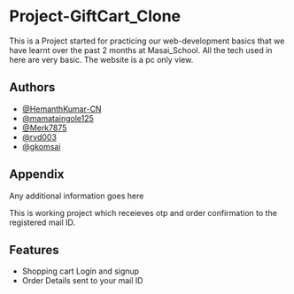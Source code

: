 
# Project-GiftCart_Clone
This is a Project started for practicing our web-development basics that we have learnt over the past 
2 months at Masai_School. All the tech used in here are very basic.
The website is a pc only view.




## Authors

- [@HemanthKumar-CN](https://github.com/HemanthKumar-CN)
- [@mamataingole125](https://github.com/mamataingole125)
- [@Merk7875](https://github.com/Merk7875)
- [@rvd003](https://github.com/rvd003)
- [@gkomsai](https://github.com/gkomsai)


## Appendix

Any additional information goes here

This is working project which receieves otp and order confirmation to the registered mail ID.
## Features

- Shopping cart Login and signup
- Order Details sent to your mail ID

